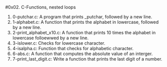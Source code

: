 #0x02. C-Functions, nested loops

1. 0-putchar.c: A program that prints _putchar, followed by a new line.
2. 1-alphabet.c: A function that prints the alphabet in lowercase, followed by a new line.
3. 2-print_alphabet_x10.c: A function that prints 10 times the alphabet in lowercase folloewwed by a new line.
4. 3-islower.c: Checks for lowercase character.
5. 4-isalpha.c: Function that checks for alphabetic character.
6. 6-abs.c: A function that computes the absolute value of an interger.
7. 7-print_last_digit.c: Write a function that prints the last digit of a number.

